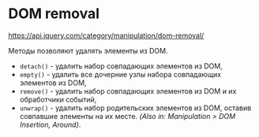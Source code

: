 # DOM removal
https://api.jquery.com/category/manipulation/dom-removal/

Методы позволяют удалять элементы из DOM.

- `detach()` - удалить набор совпадающих элементов из DOM,
- `empty()` - удалить все дочерние узлы набора совпадающих элементов из DOM,
- `remove()` - удалить набор совпадающих элементов из DOM и их обработчики событий,
- `unwrap()` - удалить набор родительских элементов из DOM, оставив совпавшие элементы на их месте. *(Also in: Manipulation > DOM Insertion, Around)*.

